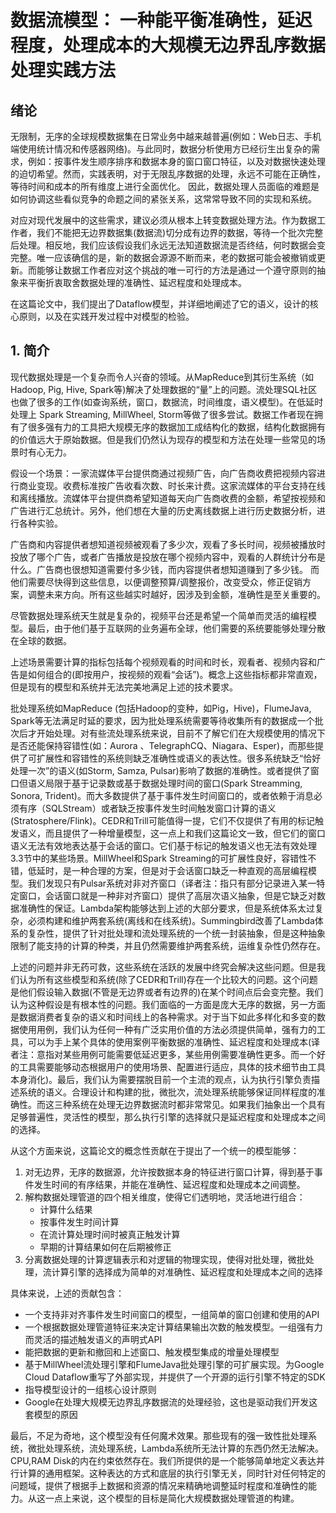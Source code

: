 # 数据流模型： 一种能平衡准确性，延迟程度，处理成本的大规模无边界乱序数据处理实践方法

## 绪论

无限制，无序的全球规模数据集在日常业务中越来越普遍(例如：Web日志、手机端使用统计情况和传感器网络)。与此同时，数据分析使用方已经衍生出复杂的需求，例如：按事件发生顺序排序和数据本身的窗口窗口特征，以及对数据快速处理的迫切希望。然而，实践表明，对于无限乱序数据的处理，永远不可能在正确性，等待时间和成本的所有维度上进行全面优化。 因此，数据处理人员面临的难题是如何协调这些看似竞争的命题之间的紧张关系，这常常导致不同的实现和系统。

对应对现代发展中的这些需求，建议必须从根本上转变数据处理方法。作为数据工作者，我们不能把无边界数据集(数据流)切分成有边界的数据，等待一个批次完整后处理。相反地，我们应该假设我们永远无法知道数据流是否终结，何时数据会变完整。唯一应该确信的是，新的数据会源源不断而来，老的数据可能会被撤销或更新。而能够让数据工作者应对这个挑战的唯一可行的方法是通过一个遵守原则的抽象来平衡折衷取舍数据处理的准确性、延迟程度和处理成本。

在这篇论文中，我们提出了Dataflow模型，并详细地阐述了它的语义，设计的核心原则，以及在实践开发过程中对模型的检验。

## 1. 简介

现代数据处理是一个复杂而令人兴奋的领域。从MapReduce到其衍生系统（如Hadoop, Pig, Hive, Spark等)解决了处理数据的“量”上的问题。流处理SQL社区也做了很多的工作(如查询系统，窗口，数据流，时间维度，语义模型)。在低延时处理上 Spark Streaming, MillWheel, Storm等做了很多尝试。数据工作者现在拥有了很多强有力的工具把大规模无序的数据加工成结构化的数据，结构化数据拥有的价值远大于原始数据。但是我们仍然认为现存的模型和方法在处理一些常见的场景时有心无力。

假设一个场景：一家流媒体平台提供商通过视频广告，向广告商收费把视频内容进行商业变现。收费标准按广告收看次数、时长来计费。这家流媒体的平台支持在线和离线播放。流媒体平台提供商希望知道每天向广告商收费的金额，希望按视频和广告进行汇总统计。另外，他们想在大量的历史离线数据上进行历史数据分析，进行各种实验。

广告商和内容提供者想知道视频被观看了多少次，观看了多长时间，视频被播放时投放了哪个广告，或者广告播放是投放在哪个视频内容中，观看的人群统计分布是什么。广告商也很想知道需要付多少钱，而内容提供者想知道赚到了多少钱。 而他们需要尽快得到这些信息，以便调整预算/调整报价，改变受众，修正促销方案，调整未来方向。所有这些越实时越好，因涉及到金额，准确性是至关重要的。

尽管数据处理系统天生就是复杂的，视频平台还是希望一个简单而灵活的编程模型。最后，由于他们基于互联网的业务遍布全球，他们需要的系统要能够处理分散在全球的数据。

上述场景需要计算的指标包括每个视频观看的时间和时长，观看者、视频内容和广告是如何组合的(即按用户，按视频的观看“会话”)。概念上这些指标都非常直观，但是现有的模型和系统并无法完美地满足上述的技术要求。

批处理系统如MapReduce (包括Hadoop的变种，如Pig，Hive)，FlumeJava, Spark等无法满足时延的要求，因为批处理系统需要等待收集所有的数据成一个批次后才开始处理。对有些流处理系统来说，目前不了解它们在大规模使用的情况下是否还能保持容错性(如：Aurora 、TelegraphCQ、Niagara、Esper)，而那些提供了可扩展性和容错性的系统则缺乏准确性或语义的表达性。很多系统缺乏“恰好处理一次”的语义(如Storm, Samza, Pulsar)影响了数据的准确性。或者提供了窗口但语义局限于基于记录数或基于数据处理时间的窗口(Spark Streamming, Sonora, Trident)。而大多数提供了基于事件发生时间窗口的，或者依赖于消息必须有序（SQLStream）或者缺乏按事件发生时间触发窗口计算的语义(Stratosphere/Flink)。CEDR和Trill可能值得一提，它们不仅提供了有用的标记触发语义，而且提供了一种增量模型，这一点上和我们这篇论文一致，但它们的窗口语义无法有效地表达基于会话的窗口。它们基于标记的触发语义也无法有效处理3.3节中的某些场景。MillWheel和Spark Streaming的可扩展性良好，容错性不错，低延时，是一种合理的方案，但是对于会话窗口缺乏一种直观的高层编程模型。我们发现只有Pulsar系统对非对齐窗口（译者注：指只有部分记录进入某一特定窗口，会话窗口就是一种非对齐窗口）提供了高层次语义抽象，但是它缺乏对数据准确性的保证。Lambda架构能够达到上述的大部分要求，但是系统体系太过复杂，必须构建和维护两套系统(离线和在线系统)。Summingbird改善了Lambda体系的复杂性，提供了针对批处理和流处理系统的一个统一封装抽象，但是这种抽象限制了能支持的计算的种类，并且仍然需要维护两套系统，运维复杂性仍然存在。

上述的问题并非无药可救，这些系统在活跃的发展中终究会解决这些问题。但是我们认为所有这些模型和系统(除了CEDR和Trill)存在一个比较大的问题。这个问题是他们假设输入数据(不管是无边界或者有边界的)在某个时间点后会变完整。我们认为这种假设是有根本性的问题。我们面临的一方面是庞大无序的数据，另一方面是数据消费者复杂的语义和时间线上的各种需求。对于当下如此多样化和多变的数据使用用例，我们认为任何一种有广泛实用价值的方法必须提供简单，强有力的工具，可以为手上某个具体的使用案例平衡数据的准确性、延迟程度和处理成本(译者注：意指对某些用例可能需要低延迟更多，某些用例需要准确性更多。而一个好的工具需要能够动态根据用户的使用场景、配置进行适应，具体的技术细节由工具本身消化)。最后，我们认为需要摆脱目前一个主流的观点，认为执行引擎负责描述系统的语义。合理设计和构建的批，微批次，流处理系统能够保证同样程度的准确性。而这三种系统在处理无边界数据流时都非常常见。如果我们抽象出一个具有足够普遍性，灵活性的模型，那么执行引擎的选择就只是延迟程度和处理成本之间的选择。

从这个方面来说，这篇论文的概念性贡献在于提出了一个统一的模型能够：

1. 对无边界，无序的数据源，允许按数据本身的特征进行窗口计算，得到基于事件发生时间的有序结果，并能在准确性、延迟程度和处理成本之间调整。
2.  解构数据处理管道的四个相关维度，使得它们透明地，灵活地进行组合：
	- 计算什么结果
	- 按事件发生时间计算
	- 在流计算处理时间时被真正触发计算
	- 早期的计算结果如何在后期被修正
3. 分离数据处理的计算逻辑表示和对逻辑的物理实现，使得对批处理，微批处理，流计算引擎的选择成为简单的对准确性、延迟程度和处理成本之间的选择

具体来说，上述的贡献包含：

- 一个支持非对齐事件发生时间窗口的模型，一组简单的窗口创建和使用的API
- 一个根据数据处理管道特征来决定计算结果输出次数的触发模型。一组强有力而灵活的描述触发语义的声明式API
- 能把数据的更新和撤回和上述窗口、触发模型集成的增量处理模型
-  基于MillWheel流处理引擎和FlumeJava批处理引擎的可扩展实现。为Google Cloud Dataflow重写了外部实现，并提供了一个开源的运行引擎不特定的SDK
- 指导模型设计的一组核心设计原则
- Google在处理大规模无边界乱序数据流的处理经验，这也是驱动我们开发这套模型的原因

最后，不足为奇地，这个模型没有任何魔术效果。那些现有的强一致性批处理系统，微批处理系统，流处理系统，Lambda系统所无法计算的东西仍然无法解决。CPU,RAM Disk的内在约束依然存在。我们所提供的是一个能够简单地定义表达并行计算的通用框架。这种表达的方式和底层的执行引擎无关，同时针对任何特定的问题域，提供了根据手上数据和资源的情况来精确地调整延时程度和准确性的能力。从这一点上来说，这个模型的目标是简化大规模数据处理管道的构建。